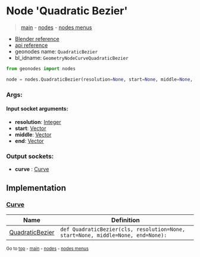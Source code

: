 # Node 'Quadratic Bezier'

> [main](../structure.md) - [nodes](nodes.md) - [nodes menus](nodes_menus.md)

- [Blender reference](https://docs.blender.org/manual/en/latest/modeling/geometry_nodes/curve_primitives/quadratic_bezier.html)
- [api reference](https://docs.blender.org/api/current/bpy.types.GeometryNodeCurveQuadraticBezier.html)
- geonodes name: `QuadraticBezier`
- bl_idname: `GeometryNodeCurveQuadraticBezier`

```python
from geonodes import nodes

node = nodes.QuadraticBezier(resolution=None, start=None, middle=None, end=None)
```

### Args:

#### Input socket arguments:

- **resolution**: [Integer](Integer.md)
- **start**: [Vector](Vector.md)
- **middle**: [Vector](Vector.md)
- **end**: [Vector](Vector.md)

### Output sockets:

- **curve** : [Curve](Curve.md)

## Implementation

### [Curve](Curve.md)

| Name | Definition |
|------|------------|
 | [QuadraticBezier](Curve.md#QuadraticBezier-classmethod) | `def QuadraticBezier(cls, resolution=None, start=None, middle=None, end=None):` |

<sub>Go to [top](#node-Quadratic-Bezier) - [main](../structure.md) - [nodes](nodes.md) - [nodes menus](nodes_menus.md)</sub>

